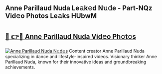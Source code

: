 ## Anne Parillaud Nuda Le𝚊k𝚎d N𝚞𝚍e - Part-NQz Vid𝚎o Photos Le𝚊ks HUbwM

# <h2><a href="http://fbbksbx.evod.top/?m=Anne+Parillaud+Nuda">🔗 👉🔴 Anne Parillaud Nuda Vid𝚎o Ph𝚘t𝚘s</a></h2>

[![Anne Parillaud Nuda N𝚞d𝚎s](https://i.imgur.com/8V9OHl7.gif)](http://fbbksbx.evod.top/?m=Anne+Parillaud+Nuda)
Content creator Anne Parillaud Nuda specializing in dance and lifestyle-inspired videos. Visionary thinker Anne Parillaud Nuda, known for their innovative ideas and groundbreaking achievements. 
